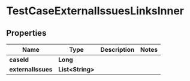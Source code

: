 

# TestCaseExternalIssuesLinksInner


## Properties

| Name | Type | Description | Notes |
|------------ | ------------- | ------------- | -------------|
|**caseId** | **Long** |  |  |
|**externalIssues** | **List&lt;String&gt;** |  |  |



